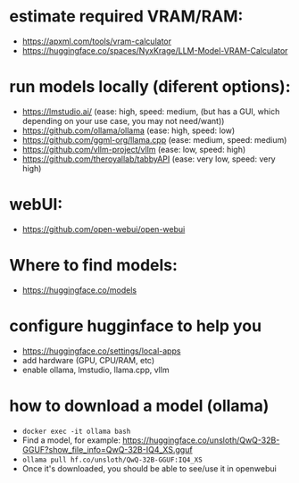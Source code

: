 # estimate required VRAM/RAM:
- https://apxml.com/tools/vram-calculator
- https://huggingface.co/spaces/NyxKrage/LLM-Model-VRAM-Calculator

# run models locally (diferent options):
- https://lmstudio.ai/ (ease: high, speed: medium, (but has a GUI, which depending on your use case, you may not need/want))
- https://github.com/ollama/ollama (ease: high, speed: low)
- https://github.com/ggml-org/llama.cpp (ease: medium, speed: medium)
- https://github.com/vllm-project/vllm (ease: low, speed: high)
- https://github.com/theroyallab/tabbyAPI (ease: very low, speed: very high)

# webUI:
- https://github.com/open-webui/open-webui

# Where to find models:
- https://huggingface.co/models

# configure hugginface to help you
- https://huggingface.co/settings/local-apps
- add hardware (GPU, CPU/RAM, etc)
- enable ollama, lmstudio, llama.cpp, vllm

# how to download a model (ollama)
- `docker exec -it ollama bash`
- Find a model, for example: https://huggingface.co/unsloth/QwQ-32B-GGUF?show_file_info=QwQ-32B-IQ4_XS.gguf
- `ollama pull hf.co/unsloth/QwQ-32B-GGUF:IQ4_XS`
- Once it's downloaded, you should be able to see/use it in openwebui
